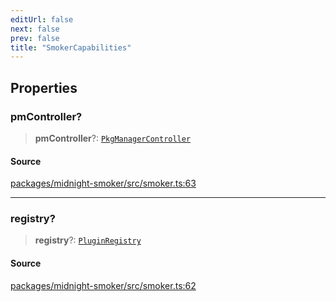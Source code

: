 ```yaml
---
editUrl: false
next: false
prev: false
title: "SmokerCapabilities"
---
```


## Properties

### pmController?

> **pmController**?: [`PkgManagerController`](/api/midnight-smoker/midnight-smoker/classes/pkgmanagercontroller/)

#### Source

[packages/midnight-smoker/src/smoker.ts:63](https://github.com/boneskull/midnight-smoker/blob/417858b/packages/midnight-smoker/src/smoker.ts#L63)

***

### registry?

> **registry**?: [`PluginRegistry`](/api/midnight-smoker/midnight-smoker/classes/pluginregistry/)

#### Source

[packages/midnight-smoker/src/smoker.ts:62](https://github.com/boneskull/midnight-smoker/blob/417858b/packages/midnight-smoker/src/smoker.ts#L62)
